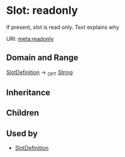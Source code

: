 # Slot: readonly


If present, slot is read only.  Text explains why

URI: [meta:readonly](https://w3id.org/biolink/biolinkml/meta/readonly)
## Domain and Range

[SlotDefinition](SlotDefinition.md) ->  <sub>OPT</sub> [String](String.md)
## Inheritance

## Children

## Used by

 * [SlotDefinition](SlotDefinition.md)
